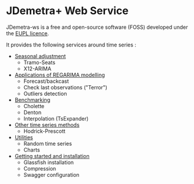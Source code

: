 # JDemetra+ Web Service

JDemetra-ws is a free and open-source software (FOSS) developed under the [EUPL licence](http://ec.europa.eu/idabc/eupl).

It provides the following services around time series :

* [Seasonal adjustment](./doc/seasadj.md)
  *   Tramo-Seats
  *   X12-ARIMA
* [Applications of REGARIMA modelling](./doc/regarima.md)
  *   Forecast/backcast
  *   Check last observations ("Terror")
  *   Outliers detection
* [Benchmarking](./doc/benchmarking.md)
  *   Cholette
  *   Denton
  *   Interpolation (TsExpander)
* [Other time series methods](./doc/others.md)
  *   Hodrick-Prescott
* [Utilities](./doc/util.md)
  *   Random time series
  *   Charts
* [Getting started and installation](./doc/gettingstarted.md)
  * Glassfish installation
  * Compression
  * Swagger configuration
